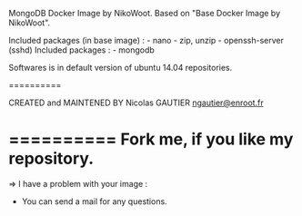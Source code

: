 MongoDB Docker Image by NikoWoot.
	Based on "Base Docker Image by NikoWoot".

Included packages (in base image) : - nano
		   							- zip, unzip
		   							- openssh-server (sshd)
Included packages : - mongodb

Softwares is in default version of ubuntu 14.04 repositories.

==========

CREATED and MAINTENED BY
Nicolas GAUTIER <ngautier@enroot.fr>

==========
	Fork me, if you like my repository.
==========

=> I have a problem with your image :
- You can send a mail for any questions.
